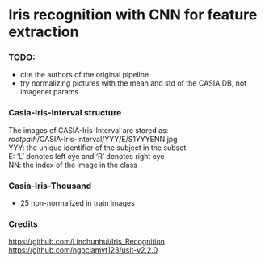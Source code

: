 # Iris recognition with CNN for feature extraction

### TODO:
- cite the authors of the original pipeline
- try normalizing pictures with the mean and std of the CASIA DB, not imagenet params


### Casia-Iris-Interval structure
The images of CASIA-Iris-Interval are stored as:  
$root path$/CASIA-Iris-Interval/YYY/E/S1YYYENN.jpg  
YYY: the unique identifier of the subject in the subset  
E: ‘L’ denotes left eye and ‘R’ denotes right eye  
NN: the index of the image in the class   


### Casia-Iris-Thousand
- 25 non-normalized in train images

### Credits
https://github.com/Linchunhui/Iris_Recognition  
https://github.com/ngoclamvt123/usit-v2.2.0